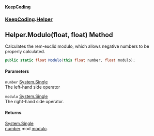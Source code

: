 #### [KeepCoding](index.md 'index')
### [KeepCoding](KeepCoding.md 'KeepCoding').[Helper](Helper.md 'KeepCoding.Helper')
## Helper.Modulo(float, float) Method
Calculates the rem-euclid modulo, which allows negative numbers to be properly calculated.  
```csharp
public static float Modulo(this float number, float modulo);
```
#### Parameters
<a name='KeepCoding_Helper_Modulo(float_float)_number'></a>
`number` [System.Single](https://docs.microsoft.com/en-us/dotnet/api/System.Single 'System.Single')  
The left-hand side operator
  
<a name='KeepCoding_Helper_Modulo(float_float)_modulo'></a>
`modulo` [System.Single](https://docs.microsoft.com/en-us/dotnet/api/System.Single 'System.Single')  
The right-hand side operator.
  
#### Returns
[System.Single](https://docs.microsoft.com/en-us/dotnet/api/System.Single 'System.Single')  
[number](Helper_Modulo_7YVGsuI3GjjLRF0BYbxX8g.md#KeepCoding_Helper_Modulo(float_float)_number 'KeepCoding.Helper.Modulo(float, float).number') mod [modulo](Helper_Modulo_7YVGsuI3GjjLRF0BYbxX8g.md#KeepCoding_Helper_Modulo(float_float)_modulo 'KeepCoding.Helper.Modulo(float, float).modulo').
